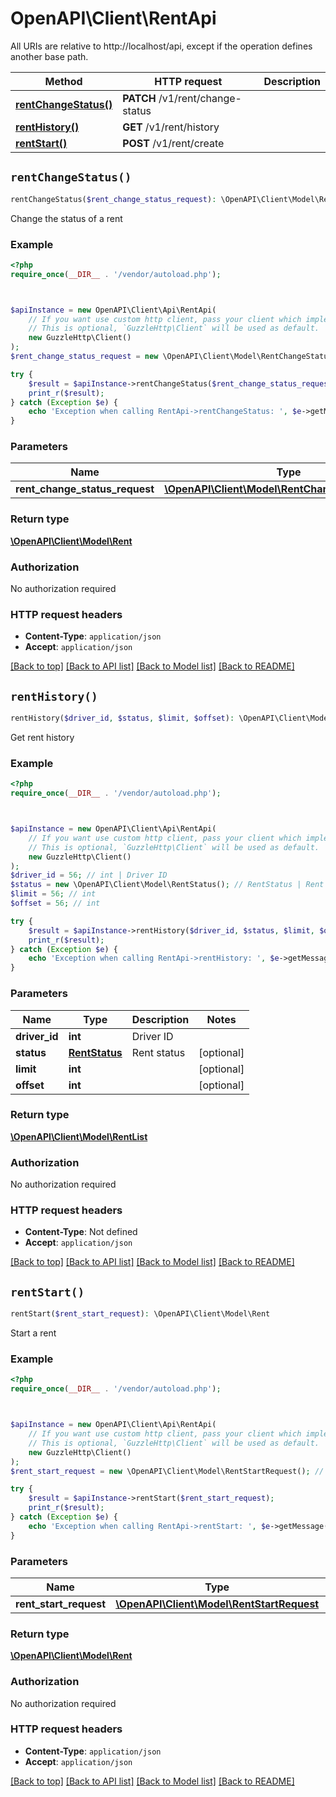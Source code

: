 # OpenAPI\Client\RentApi

All URIs are relative to http://localhost/api, except if the operation defines another base path.

| Method | HTTP request | Description |
| ------------- | ------------- | ------------- |
| [**rentChangeStatus()**](RentApi.md#rentChangeStatus) | **PATCH** /v1/rent/change-status |  |
| [**rentHistory()**](RentApi.md#rentHistory) | **GET** /v1/rent/history |  |
| [**rentStart()**](RentApi.md#rentStart) | **POST** /v1/rent/create |  |


## `rentChangeStatus()`

```php
rentChangeStatus($rent_change_status_request): \OpenAPI\Client\Model\Rent
```



Change the status of a rent

### Example

```php
<?php
require_once(__DIR__ . '/vendor/autoload.php');



$apiInstance = new OpenAPI\Client\Api\RentApi(
    // If you want use custom http client, pass your client which implements `GuzzleHttp\ClientInterface`.
    // This is optional, `GuzzleHttp\Client` will be used as default.
    new GuzzleHttp\Client()
);
$rent_change_status_request = new \OpenAPI\Client\Model\RentChangeStatusRequest(); // \OpenAPI\Client\Model\RentChangeStatusRequest

try {
    $result = $apiInstance->rentChangeStatus($rent_change_status_request);
    print_r($result);
} catch (Exception $e) {
    echo 'Exception when calling RentApi->rentChangeStatus: ', $e->getMessage(), PHP_EOL;
}
```

### Parameters

| Name | Type | Description  | Notes |
| ------------- | ------------- | ------------- | ------------- |
| **rent_change_status_request** | [**\OpenAPI\Client\Model\RentChangeStatusRequest**](../Model/RentChangeStatusRequest.md)|  | |

### Return type

[**\OpenAPI\Client\Model\Rent**](../Model/Rent.md)

### Authorization

No authorization required

### HTTP request headers

- **Content-Type**: `application/json`
- **Accept**: `application/json`

[[Back to top]](#) [[Back to API list]](../../README.md#endpoints)
[[Back to Model list]](../../README.md#models)
[[Back to README]](../../README.md)

## `rentHistory()`

```php
rentHistory($driver_id, $status, $limit, $offset): \OpenAPI\Client\Model\RentList
```



Get rent history

### Example

```php
<?php
require_once(__DIR__ . '/vendor/autoload.php');



$apiInstance = new OpenAPI\Client\Api\RentApi(
    // If you want use custom http client, pass your client which implements `GuzzleHttp\ClientInterface`.
    // This is optional, `GuzzleHttp\Client` will be used as default.
    new GuzzleHttp\Client()
);
$driver_id = 56; // int | Driver ID
$status = new \OpenAPI\Client\Model\RentStatus(); // RentStatus | Rent status
$limit = 56; // int
$offset = 56; // int

try {
    $result = $apiInstance->rentHistory($driver_id, $status, $limit, $offset);
    print_r($result);
} catch (Exception $e) {
    echo 'Exception when calling RentApi->rentHistory: ', $e->getMessage(), PHP_EOL;
}
```

### Parameters

| Name | Type | Description  | Notes |
| ------------- | ------------- | ------------- | ------------- |
| **driver_id** | **int**| Driver ID | |
| **status** | [**RentStatus**](../Model/.md)| Rent status | [optional] |
| **limit** | **int**|  | [optional] |
| **offset** | **int**|  | [optional] |

### Return type

[**\OpenAPI\Client\Model\RentList**](../Model/RentList.md)

### Authorization

No authorization required

### HTTP request headers

- **Content-Type**: Not defined
- **Accept**: `application/json`

[[Back to top]](#) [[Back to API list]](../../README.md#endpoints)
[[Back to Model list]](../../README.md#models)
[[Back to README]](../../README.md)

## `rentStart()`

```php
rentStart($rent_start_request): \OpenAPI\Client\Model\Rent
```



Start a rent

### Example

```php
<?php
require_once(__DIR__ . '/vendor/autoload.php');



$apiInstance = new OpenAPI\Client\Api\RentApi(
    // If you want use custom http client, pass your client which implements `GuzzleHttp\ClientInterface`.
    // This is optional, `GuzzleHttp\Client` will be used as default.
    new GuzzleHttp\Client()
);
$rent_start_request = new \OpenAPI\Client\Model\RentStartRequest(); // \OpenAPI\Client\Model\RentStartRequest

try {
    $result = $apiInstance->rentStart($rent_start_request);
    print_r($result);
} catch (Exception $e) {
    echo 'Exception when calling RentApi->rentStart: ', $e->getMessage(), PHP_EOL;
}
```

### Parameters

| Name | Type | Description  | Notes |
| ------------- | ------------- | ------------- | ------------- |
| **rent_start_request** | [**\OpenAPI\Client\Model\RentStartRequest**](../Model/RentStartRequest.md)|  | |

### Return type

[**\OpenAPI\Client\Model\Rent**](../Model/Rent.md)

### Authorization

No authorization required

### HTTP request headers

- **Content-Type**: `application/json`
- **Accept**: `application/json`

[[Back to top]](#) [[Back to API list]](../../README.md#endpoints)
[[Back to Model list]](../../README.md#models)
[[Back to README]](../../README.md)
